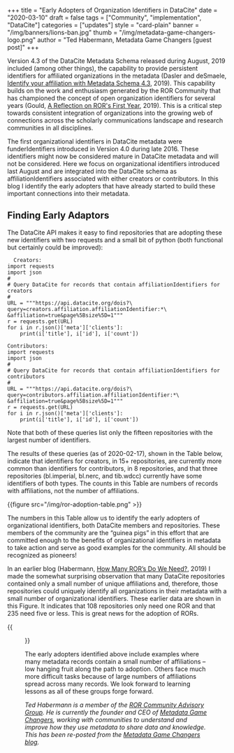 +++
title = "Early Adopters of Organization Identifiers in DataCite"
date = "2020-03-10"
draft = false
tags = ["Community", "implementation", "DataCite"]
categories = ["updates"]
style = "card-plain"
banner = "/img/banners/lions-ban.jpg"
thumb = "/img/metadata-game-changers-logo.png"
author = "Ted Habermann, Metadata Game Changers [guest post]"
+++

Version 4.3 of the DataCite Metadata Schema released during August, 2019 included (among other things), the capability to provide persistent identifiers for affiliated organizations in the metadata (Dasler and deSmaele, [Identify your affiliation with Metadata Schema 4.3](https://blog.datacite.org/identify-your-affiliation-with-metadata-schema-4-3/), 2019). This capability builds on the work and enthusiasm generated by the ROR Community that has championed the concept of open organization identifiers for several years (Gould, [A Reflection on ROR's First Year](https://ror.org/blog/2019-12-17-year-in-review/), 2019). This is a critical step towards consistent integration of organizations into the growing web of connections across the scholarly communications landscape and research communities in all disciplines.

The first organizational identifiers in DataCite metadata were funderIdentifiers introduced in Version 4.0 during late 2016. These identifiers might now be considered mature in DataCite metadata and will not be considered.  Here we focus on organizational identifiers introduced last August and are integrated into the DataCite schema as affiliationIdentifiers associated with either creators or contributors. In this blog I identify the early adopters that have already started to build these important connections into their metadata.

## Finding Early Adaptors
The DataCite API makes it easy to find repositories that are adopting these new identifiers with two requests and a small bit of python (both functional but certainly could be improved):

```
  Creators:
import requests
import json
#
# Query DataCite for records that contain affiliationIdentifiers for creators
#
URL = """https://api.datacite.org/dois?\
query=creators.affiliation.affiliationIdentifier:*\
&affiliation=true&page%5Bsize%5D=1"""
r = requests.get(URL)
for i in r.json()['meta']['clients']:
    print(i['title'], i['id'], i['count'])

Contributors:
import requests
import json
#
# Query DataCite for records that contain affiliationIdentifiers for contributors
#
URL = """https://api.datacite.org/dois?\
query=contributors.affiliation.affiliationIdentifier:*\
&affiliation=true&page%5Bsize%5D=1"""
r = requests.get(URL)
for i in r.json()['meta']['clients']:
    print(i['title'], i['id'], i['count'])
```
Note that both of these queries list only the fifteen repositories with the largest number of identifiers.

The results of these queries (as of 2020-02-17), shown in the Table below, indicate that identifiers for creators, in 15+ repositories, are currently more common than identifiers for contributors, in 8 repositories, and that three repositories (bl.imperial, bl.nerc, and tib.wdcc) currently have some identifiers of both types. The counts in this Table are numbers of records with affiliations, not the number of affiliations.

{{figure src="/img/ror-adoption-table.png" >}}

The numbers in this Table allow us to identify the early adopters of organizational identifiers, both DataCite members and repositories. These members of the community are the “guinea pigs” in this effort that are committed enough to the benefits of organizational identifiers in metadata to take action and serve as good examples for the community. All should be recognized as pioneers!

In an earlier blog (Habermann, [How Many ROR’s Do We Need?](https://www.tedhabermann.com/blog/2019/11/10/how-many-rors-do-we-need), 2019) I made the somewhat surprising observation that many DataCite repositories contained only a small number of unique affiliations and, therefore, those repositories could uniquely identify all organizations in their metadata with a small number of organizational identifiers. These earlier data are shown in this Figure. It indicates that 108 repositories only need one ROR and that 235 need five or less. This is great news for the adoption of RORs.

{{<figure src="/img/ror-adoption-chart.png" >}}

The early adopters identified above include examples where many metadata records contain a small number of affiliations – low hanging fruit along the path to adoption. Others face much more difficult tasks because of large numbers of affiliations spread across many records. We look forward to learning lessons as all of these groups forge forward.

*Ted Habermann is a member of the [ROR Community Advisory Group](/supporters). He is currently the founder and CEO of [Metadata Game Changers](https://www.tedhabermann.com/), working with communities to understand and improve how they use metadata to share data and knowledge. This has been re-posted from the [Metadata Game Changers blog](https://www.tedhabermann.com/blog/2020/3/5/early-adopters-of-organizational-identifiers).*
